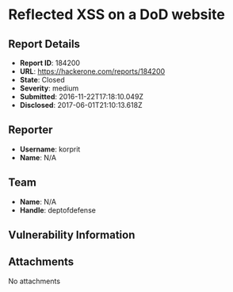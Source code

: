 # Reflected XSS on a DoD website

## Report Details
- **Report ID**: 184200
- **URL**: https://hackerone.com/reports/184200
- **State**: Closed
- **Severity**: medium
- **Submitted**: 2016-11-22T17:18:10.049Z
- **Disclosed**: 2017-06-01T21:10:13.618Z

## Reporter
- **Username**: korprit
- **Name**: N/A

## Team
- **Name**: N/A
- **Handle**: deptofdefense

## Vulnerability Information


## Attachments
No attachments
